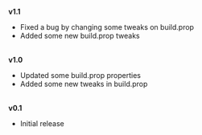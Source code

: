 **v1.1**
- Fixed a bug by changing some tweaks on build.prop
- Added some new build.prop tweaks

<br>**v1.0**

- Updated some build.prop properties
- Added some new tweaks in build.prop


<br>**v0.1**

- Initial release
